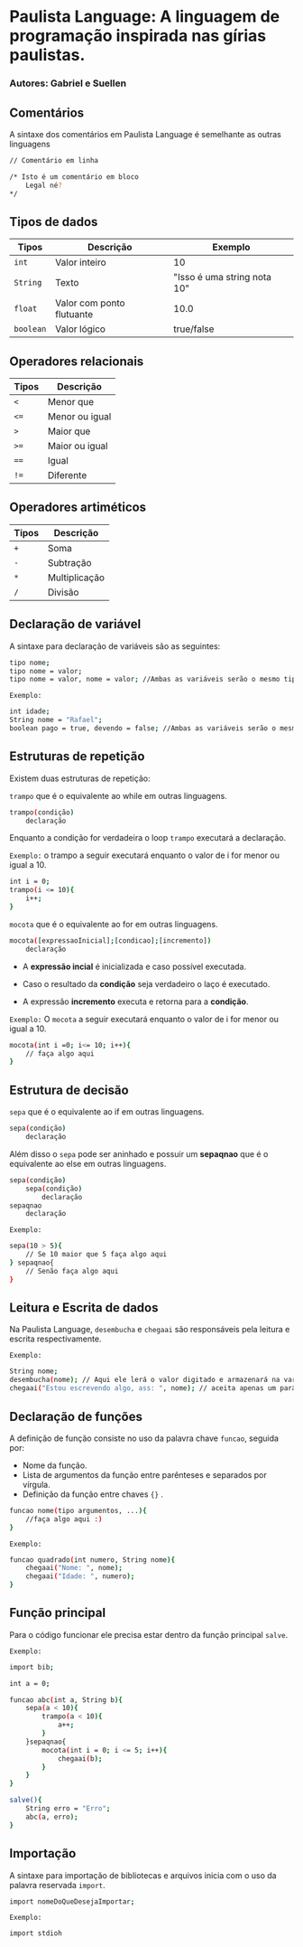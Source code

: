 # Paulista Language: A linguagem de programação inspirada nas gírias paulistas.

### Autores: Gabriel e Suellen

## Comentários

A sintaxe dos comentários em Paulista Language é semelhante as outras linguagens

```bash
// Comentário em linha

/* Isto é um comentário em bloco
    Legal né?
*/
```

## Tipos de dados
| Tipos  | Descrição | Exemplo |
| ------------- | ------------- | ------------- |
| `int`  | Valor inteiro  | 10 |
| `String`  | Texto  | "Isso é uma string nota 10" |
| `float`  | Valor com ponto flutuante  | 10.0 |
| `boolean`  | Valor lógico  | true/false |

## Operadores relacionais
| Tipos  | Descrição |
| ------------- | ------------- |
| `<`  | Menor que  |
| `<=` | Menor ou igual  |
|  `>`| Maior que  |
| `>=` | Maior ou igual  |
|`==`  |  Igual |
| `!=`  | Diferente  |

## Operadores artiméticos
| Tipos  | Descrição |
| ------------- | ------------- |
| `+`  | Soma  |
| `-` | Subtração  |
|  `*`| Multiplicação  |
| `/`  | Divisão  |

## Declaração de variável

A sintaxe para declaração de variáveis são as seguintes:

```bash
tipo nome;
tipo nome = valor;
tipo nome = valor, nome = valor; //Ambas as variáveis serão o mesmo tipo.
```
`Exemplo:`

```bash
int idade;
String nome = "Rafael";
boolean pago = true, devendo = false; //Ambas as variáveis serão o mesmo tipo.
```


## Estruturas de repetição

Existem duas estruturas de repetição:

 `trampo` que é o equivalente ao while em outras linguagens.

```bash
trampo(condição)
    declaração
```

Enquanto a condição for verdadeira o loop `trampo` executará a declaração.

`Exemplo:`
o trampo a seguir executará enquanto o valor de i for menor ou igual a 10.
```bash
int i = 0;
trampo(i <= 10){
    i++;
}
```

`mocota` que é o equivalente ao for em outras linguagens.
```bash
mocota([expressaoInicial];[condicao];[incremento])
    declaração
```

- A **expressão incial** é inicializada e caso possível executada.

- Caso o resultado da **condição** seja verdadeiro o laço é executado.

- A expressão **incremento** executa e retorna para a **condição**.

`Exemplo:` O `mocota` a seguir executará enquanto o valor de i for menor ou igual a 10.

```bash
mocota(int i =0; i<= 10; i++){
    // faça algo aqui
}
```

## Estrutura de decisão

`sepa` que é o equivalente ao if em outras linguagens.
```bash
sepa(condição)
    declaração
```

Além disso o `sepa` pode ser aninhado e possuir um **sepaqnao** que é o equivalente ao else em outras linguagens.
```bash
sepa(condição)
    sepa(condição)
        declaração
sepaqnao
    declaração
```

`Exemplo:`
```bash
sepa(10 > 5){
    // Se 10 maior que 5 faça algo aqui
} sepaqnao{
    // Senão faça algo aqui
}
```
## Leitura e Escrita de dados

Na Paulista Language, `desembucha` e `chegaai` são responsáveis pela leitura e escrita respectivamente.

`Exemplo:`
```bash
String nome;
desembucha(nome); // Aqui ele lerá o valor digitado e armazenará na variável nome
chegaai("Estou escrevendo algo, ass: ", nome); // aceita apenas um parâmetro depois da vírgula
```

## Declaração de funções

 A definição de função consiste no uso da palavra chave `funcao`, seguida por: 
 - Nome da função.
 - Lista de argumentos da função entre parênteses e separados por vírgula.
 - Definição da função entre chaves `{}` .

```bash
funcao nome(tipo argumentos, ...){
    //faça algo aqui :)
}
```
`Exemplo:`

```bash
funcao quadrado(int numero, String nome){
    chegaai("Nome: ", nome);
    chegaai("Idade: ", numero);
}
```
## Função principal

Para o código funcionar ele precisa estar dentro da função principal `salve`.

`Exemplo:`
```bash
import bib;

int a = 0;

funcao abc(int a, String b){
    sepa(a < 10){
        trampo(a < 10){
            a++;
        }
    }sepaqnao{
        mocota(int i = 0; i <= 5; i++){
            chegaai(b);
        }
    }
}

salve(){
    String erro = "Erro";
    abc(a, erro);
}

```
## Importação

A sintaxe para importação de bibliotecas e arquivos inicia com o uso da palavra reservada `import`.

```bash
import nomeDoQueDesejaImportar;
```
`Exemplo:`
```bash
import stdioh
```





